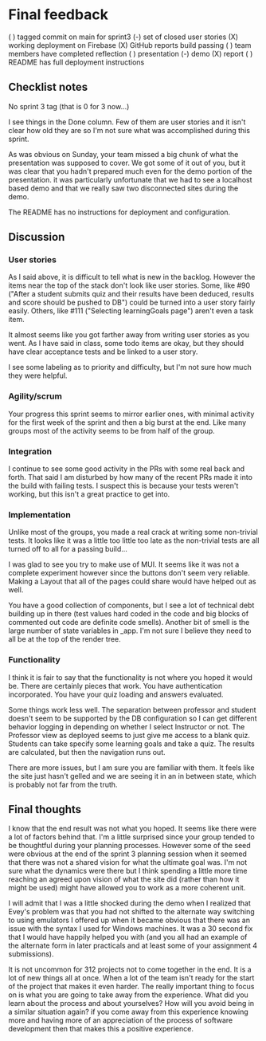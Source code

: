 # Final feedback

( ) tagged commit on main for sprint3
(-) set of closed user stories
(X) working deployment on Firebase
(X) GitHub reports build passing
( ) team members have completed reflection
( ) presentation
(-) demo
(X) report
( ) README has full deployment instructions

## Checklist notes

No sprint 3 tag (that is 0 for 3 now...)

I see things in the Done column. Few of them are user stories and it isn't clear how old they are so I'm not sure what was accomplished during this sprint.

As was obvious on Sunday, your team missed a big chunk of what the presentation was supposed to cover. We got some of it out of you, but it was clear that you hadn't prepared much even for the demo portion of the presentation. it was particularly unfortunate that we had to see a localhost based demo and that we really saw two disconnected sites during the demo.

The README has no instructions for deployment and configuration.

## Discussion

### User stories

As I said above, it is difficult to tell what is new in the backlog. However the items near the top of the stack don't look like user stories. Some, like #90 ("After a student submits quiz and their results have been deduced, results and score should be pushed to DB") could be turned into a user story fairly easily. Others, like #111 ("Selecting learningGoals page") aren't even a task item.

It almost seems like you got farther away from writing user stories as you went. As I have said in class, some todo items are okay, but they should have clear acceptance tests and be linked to a user story.

I see some labeling as to priority and difficulty, but I'm not sure how much they were helpful.

### Agility/scrum

Your progress this sprint seems to mirror earlier ones, with minimal activity for the first week of the sprint and then a big burst at the end. Like many groups most of the activity seems to be from half of the group.

### Integration

I continue to see some good activity in the PRs with some real back and forth. That said I am disturbed by how many of the recent PRs made it into the build with failing tests. I suspect this is because your tests weren't working, but this isn't a great practice to get into.

### Implementation

Unlike most of the groups, you made a real crack at writing some non-trivial tests. It looks like it was a little too little too late as the non-trivial tests are all turned off to all for a passing build...

I was glad to see you try to make use of MUI. It seems like it was not a complete experiment however since the buttons don't seem very reliable. Making a Layout that all of the pages could share would have helped out as well.

You have a good collection of components, but I see a lot of technical debt building up in there (test values hard coded in the code and big blocks of commented out code are definite code smells). Another bit of smell is the large number of state variables in \_app. I'm not sure I believe they need to all be at the top of the render tree.

### Functionality

I think it is fair to say that the functionality is not where you hoped it would be. There are certainly pieces that work. You have authentication incorporated. You have your quiz loading and answers evaluated.

Some things work less well. The separation between professor and student doesn't seem to be supported by the DB configuration so I can get different behavior logging in depending on whether I select Instructor or not. The Professor view as deployed seems to just give me access to a blank quiz. Students can take specify some learning goals and take a quiz. The results are calculated, but then the navigation runs out.

There are more issues, but I am sure you are familiar with them. It feels like the site just hasn't gelled and we are seeing it in an in between state, which is probably not far from the truth.

## Final thoughts

I know that the end result was not what you hoped. It seems like there were a lot of factors behind that. I'm a little surprised since your group tended to be thoughtful during your planning processes. However some of the seed were obvious at the end of the sprint 3 planning session when it seemed that there was not a shared vision for what the ultimate goal was. I'm not sure what the dynamics were there but I think spending a little more time reaching an agreed upon vision of what the site did (rather than how it might be used) might have allowed you to work as a more coherent unit.

I will admit that I was a little shocked during the demo when I realized that Evey's problem was that you had not shifted to the alternate way switching to using emulators I offered up when it became obvious that there was an issue with the syntax I used for Windows machines. It was a 30 second fix that I would have happily helped you with (and you all had an example of the alternate form in later practicals and at least some of your assignment 4 submissions).

It is not uncommon for 312 projects not to come together in the end. It is a lot of new things all at once. When a lot of the team isn't ready for the start of the project that makes it even harder. The really important thing to focus on is what you are going to take away from the experience. What did you learn about the process and about yourselves? How will you avoid being in a similar situation again? if you come away from this experience knowing more and having more of an appreciation of the process of software development then that makes this a positive experience.
